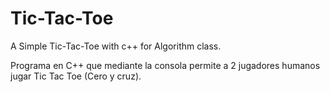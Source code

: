 # Tic-Tac-Toe
A Simple Tic-Tac-Toe with c++ for Algorithm class.

Programa en C++  que mediante la consola permite a 2 jugadores humanos jugar Tic Tac Toe (Cero y cruz).
